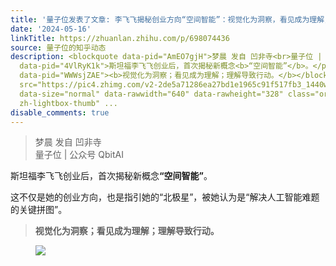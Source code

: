 ```yaml
---
title: '量子位发表了文章: 李飞飞揭秘创业方向“空间智能”：视觉化为洞察，看见成为理解，理解导致行动'
date: '2024-05-16'
linkTitle: https://zhuanlan.zhihu.com/p/698074436
source: 量子位的知乎动态
description: <blockquote data-pid="AmEO7gjH">梦晨 发自 凹非寺<br>量子位 | 公众号 QbitAI</blockquote><p
  data-pid="4VlRyK1k">斯坦福李飞飞创业后，首次揭秘新概念<b>“空间智能”</b>。</p><p data-pid="yYUuRN7U">这不仅是她的创业方向，也是指引她的“北极星”，被她认为是“解决人工智能难题的关键拼图”。</p><blockquote
  data-pid="WWWsjZAE"><b>视觉化为洞察；看见成为理解；理解导致行动。</b></blockquote><figure data-size="normal"><img
  src="https://pic4.zhimg.com/v2-2de5a71286ea27bd1e1965c91f517fb3_1440w.jpg" data-caption=""
  data-size="normal" data-rawwidth="640" data-rawheight="328" class="origin_image
  zh-lightbox-thumb" ...
disable_comments: true
---
```

<blockquote data-pid="AmEO7gjH">梦晨 发自 凹非寺<br>量子位 | 公众号 QbitAI</blockquote><p data-pid="4VlRyK1k">斯坦福李飞飞创业后，首次揭秘新概念<b>“空间智能”</b>。</p><p data-pid="yYUuRN7U">这不仅是她的创业方向，也是指引她的“北极星”，被她认为是“解决人工智能难题的关键拼图”。</p><blockquote data-pid="WWWsjZAE"><b>视觉化为洞察；看见成为理解；理解导致行动。</b></blockquote><figure data-size="normal"><img src="https://pic4.zhimg.com/v2-2de5a71286ea27bd1e1965c91f517fb3_1440w.jpg" data-caption="" data-size="normal" data-rawwidth="640" data-rawheight="328" class="origin_image zh-lightbox-thumb" ...